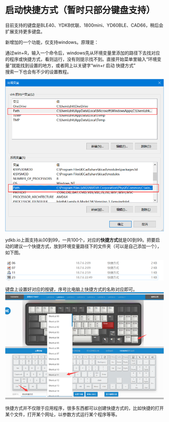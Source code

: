 # 启动快捷方式（暂时只部分键盘支持）

目前支持的键盘是BLE40、YDKB优联、1800mini、YD60BLE、CAD66，稍后会扩展支持更多键盘。

新增加的一个功能，仅支持windows。原理是：

通过win+R，输入一个命令后，windows先从环境变量里添加的路径下去找对应的程序或快捷方式，看则运行，没有则提示找不到。直接开始菜单里输入“环境变量”就能找到设置的地方，或者网上以关键字“win+r 启动 快捷方式”  
搜索一下也会有不少的设置教程。

![](/assets/shoftcut1.png)

ydkb.io上面支持从00到99，一共100个，对应的**快捷方式**就是00到99。把要启动的建议一个快捷方式，放到环境变量路径下的文件夹（可以是自己添加一个），如下图。

![](/assets/shortcut2.png)

键盘上设置好对应的按键，序号比电脑上快捷方式的名称对应即可。![](/assets/shortcut3.png)

快捷方式并不仅限于应用程序，很多东西都可以创建快捷方式的，比如快捷的打开某个文件，打开某个网址，以参数方式运行某个程序等等。

